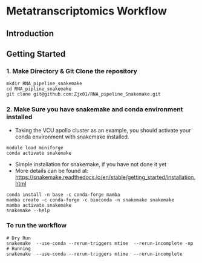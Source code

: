 # Metatranscriptomics Workflow 


## Introduction 

## Getting Started
### 1. Make Directory & Git Clone the repository 
```text
mkdir RNA_pipeline_snakemake
cd RNA_pipline_snakemake
git clone git@github.com:Zjx01/RNA_pipeline_Snakemake.git
```

### 2. Make Sure you have snakemake and conda environment installed

- Taking the VCU apollo cluster as an example, you should activate your conda environment with snakemake installed.
```text
module load miniforge
conda activate snakemake
```

- Simple installation for snakemake, if you have not done it yet
- More details can be found at: https://snakemake.readthedocs.io/en/stable/getting_started/installation.html
```text
conda install -n base -c conda-forge mamba
mamba create -c conda-forge -c bioconda -n snakemake snakemake
mamba activate snakemake
snakemake --help
```

### To run the workflow
```text
# Dry Run 
snakemake  --use-conda --rerun-triggers mtime  --rerun-incomplete -np
# Running 
snakemake  --use-conda --rerun-triggers mtime  --rerun-incomplete 
```

